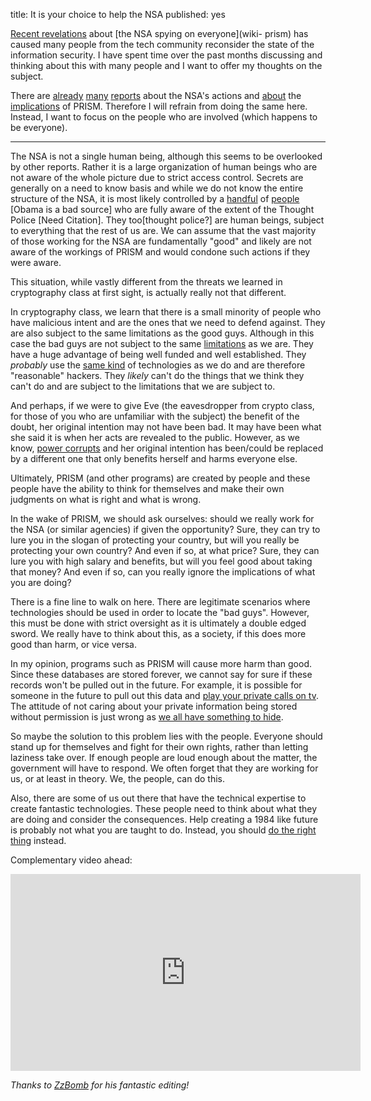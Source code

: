 title: It is your choice to help the NSA
published: yes

[Recent revelations][relevations] about [the NSA spying on everyone](wiki-
prism) has caused many people from the tech community reconsider the state of
the information security. I have spent time over the past months
discussing and thinking about this with many people and I want to
offer my thoughts on the subject.

[relevations]: http://www.guardian.co.uk/world/2013/jun/06/us-tech-giants-nsa-data
[wiki-prism]: http://en.wikipedia.org/wiki/PRISM_%28surveillance_program%29

There are [already][r1] [many][r2] [reports][r3] about the NSA's actions and [about][r4]
the [implications][r5] of PRISM. Therefore I will refrain from doing the same here.
Instead, I want to focus on the people who are involved (which happens to be everyone).

[r1]: http://www.washingtonpost.com/wp-srv/special/politics/prism-collection-documents/
[r2]: http://www.guardian.co.uk/world/2013/jun/06/nsa-phone-records-verizon-court-order
[r3]: http://www.ibtimes.co.uk/articles/479709/20130617/nsa-whistleblower-edward-snowden.htm
[r4]: http://www.extremetech.com/computing/157761-the-nsas-prism-leak-could-fundamentally-change-or-break-the-entire-internet
[r5]: http://www.spiegel.de/international/world/prism-leak-inside-the-controversial-us-data-surveillance-program-a-904761.html

-------------------------------------------------------------------------------

The NSA is not a single human being, although this seems to be overlooked by
other reports. Rather it is a large organization of human beings who are not
aware of the whole picture due to strict access control. Secrets are generally
on a need to know basis and while we do not know the entire structure of the
NSA, it is most likely controlled by a [handful][p1] of [people][p2] [Obama is
a bad source] who are fully aware of the extent of the Thought Police [Need
Citation]. They too[thought police?] are human beings, subject to everything
that the rest of us are. We can assume that the vast majority of those working
for the NSA are fundamentally "good" and likely are not aware of the workings
of PRISM and would condone such actions if they were aware.

[p1]: http://en.wikipedia.org/wiki/Keith_B._Alexander
[p2]: http://en.wikipedia.org/wiki/Obama

This situation, while vastly different from the threats we learned in
cryptography class at first sight, is actually really not that different.

In cryptography class, we learn that there is a small minority of people who
have malicious intent and are the ones that we need to defend against. They are
also subject to the same limitations as the good guys. Although in this case
the bad guys are not subject to the same [limitations][fisa] as we are. They
have a huge advantage of being well funded and well established. They
*probably* use the [same kind][sk] of technologies as we do and are therefore
"reasonable" hackers. They *likely* can't do the things that we think they
can't do and are subject to the limitations that we are subject to.

[sk]: http://xato.net/privacy/dear-nsa-meant-yottabytes/

[fisa]: http://en.wikipedia.org/wiki/United_States_Foreign_Intelligence_Surveillance_Court

And perhaps, if we were to give Eve (the eavesdropper from crypto class, for
those of you who are unfamiliar with the subject) the benefit of the doubt, her
original intention may not have been bad. It may have been what she said it is
when her acts are revealed to the public. However, as we know, [power
corrupts][power] and her original intention has been/could be replaced by a
different one that only benefits herself and harms everyone else.

[power]: http://en.wikipedia.org/wiki/Lord_Acton%27s_dictum#.22Lord_Acton.27s_dictum.22

Ultimately, PRISM (and other programs) are created by people and these people
have the ability to think for themselves and make their own judgments on what
is right and what is wrong.

In the wake of PRISM, we should ask ourselves: should we really work for the
NSA (or similar agencies) if given the opportunity? Sure, they can try to lure
you in the slogan of protecting your country, but will you really be protecting
your own country? And even if so, at what price? Sure, they can lure you with
high salary and benefits, but will you feel good about taking that money? And
even if so, can you really ignore the implications of what you are doing?

There is a fine line to walk on here. There are legitimate scenarios where
technologies should be used in order to locate the "bad guys". However, this
must be done with strict oversight as it is ultimately a double edged sword. We
really have to think about this, as a society, if this does more good than
harm, or vice versa.

In my opinion, programs such as PRISM will cause more harm than good. Since
these databases are stored forever, we cannot say for sure if these records
won't be pulled out in the future. For example, it is possible for someone in
the future to pull out this data and [play your private calls on tv][call-tv].
The attitude of not caring about your private information being stored without
permission is just wrong as [we all have something to hide][hide].

[call-tv]: https://openwatch.net/i/161/snowden-and-venezuela-my-bizarre-experience-in-t
[hide]: http://www.thoughtcrime.org/blog/we-should-all-have-something-to-hide/

So maybe the solution to this problem lies with the people. Everyone should
stand up for themselves and fight for their own rights, rather than letting
laziness take over. If enough people are loud enough about the matter, the
government will have to respond. We often forget that they are working for us,
or at least in theory. We, the people, can do this.

Also, there are some of us out there that have the technical expertise to
create fantastic technologies. These people need to think about what they are
doing and consider the consequences. Help creating a 1984 like future is
probably not what you are taught to do. Instead, you should
[do the right thing][rt] instead.

[rt]: http://brendansterne.com/2013/07/11/do-the-right-thing-wait-to-get-fired/

Complementary video ahead:

<div class="center">
<iframe width="560" height="315" src="https://www.youtube-nocookie.com/embed/akTqXdYLBZs" frameborder="0"
allowfullscreen></iframe></div>

*Thanks to [ZzBomb](http://zzbomb.com) for his fantastic editing!*